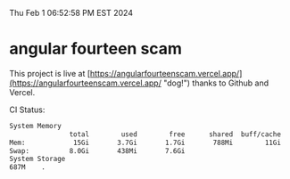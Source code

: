 Thu Feb  1 06:52:58 PM EST 2024

# angular fourteen scam


This project is live at [https://angularfourteenscam.vercel.app/](https://angularfourteenscam.vercel.app/ "dog!") thanks to Github and Vercel.

CI Status: 

```bash
System Memory
               total        used        free      shared  buff/cache   available
Mem:            15Gi       3.7Gi       1.7Gi       788Mi        11Gi        11Gi
Swap:          8.0Gi       438Mi       7.6Gi
System Storage
687M	.
```
```bash
